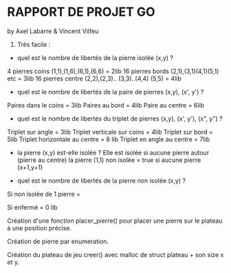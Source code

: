 # RAPPORT DE PROJET GO
by Axel Labarre & Vincent Vilfeu

1. Très facile :
- quel est le nombre de libertés de la pierre isolée (x,y) ?

4 pierres coins (1,1),(1,6),(6,1),(6,6) = 2lib 
16  pierres bords (2,1),(3,1)(4,1)(5,1) etc = 3lib
16 pierres centre (2,2),(2,3).. (3,3)..(4,4) (5,5) = 4lib

- quel est le nombre de libertés de la paire de pierres (x,y), (x', y') ?

Paires dans le coins = 3lib 
Paires au bord = 4lib
Paire au centre = 6lib 

- quel est le nombre de libertés du triplet de pierres (x,y), (x', y'), (x", y") ?

Triplet sur angle = 3lib 
Triplet verticale sur coins = 4lib 
Triplet sur bord = 5lib 
Triplet horizontale au centre = 8 lib
Triplet en angle au centre = 7lib 

- la pierre (x,y) est-elle isolée ?
Elle est isolée si aucune pierre autour (pierre au centre)
la pierre (1,1) non isolée = true 
    si aucune pierre (x+1,y+1)


- quel est le nombre de libertés de la pierre non isolée (x,y) ?

Si non isolée de 1 pierre = 

Si enfermé = 0 lib 

Création d'une fonction placer_pierre() pour placer une pierre sur le plateau à une position précise. 

Création de pierre par enumeration. 

Création du plateau de jeu creer() avec malloc de struct plateau + son size x et y. 





